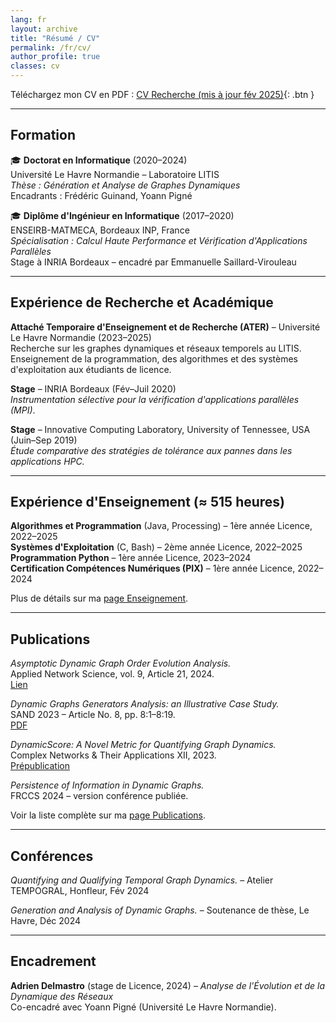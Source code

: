 ```yaml
---
lang: fr
layout: archive
title: "Résumé / CV"
permalink: /fr/cv/
author_profile: true
classes: cv
---
```


Téléchargez mon CV en PDF : [CV Recherche (mis à jour fév 2025)](/files/CV_Recherche.pdf){: .btn }

---

## Formation
<div class="cv-section">
<div class="item">

🎓 **Doctorat en Informatique** (2020–2024)  
Université Le Havre Normandie – Laboratoire LITIS  
*Thèse : Génération et Analyse de Graphes Dynamiques*  
Encadrants : Frédéric Guinand, Yoann Pigné

</div>
<div class="item">

🎓 **Diplôme d'Ingénieur en Informatique** (2017–2020)  
ENSEIRB-MATMECA, Bordeaux INP, France  
*Spécialisation : Calcul Haute Performance et Vérification d'Applications Parallèles*  
Stage à INRIA Bordeaux – encadré par Emmanuelle Saillard-Virouleau

</div>
</div>

---

## Expérience de Recherche et Académique
<div class="cv-section">
<div class="item">

**Attaché Temporaire d'Enseignement et de Recherche (ATER)** – Université Le Havre Normandie (2023–2025)  
Recherche sur les graphes dynamiques et réseaux temporels au LITIS.  
Enseignement de la programmation, des algorithmes et des systèmes d'exploitation aux étudiants de licence.

</div>
<div class="item">

**Stage** – INRIA Bordeaux (Fév–Juil 2020)  
*Instrumentation sélective pour la vérification d'applications parallèles (MPI)*.

</div>
<div class="item">

**Stage** – Innovative Computing Laboratory, University of Tennessee, USA (Juin–Sep 2019)  
*Étude comparative des stratégies de tolérance aux pannes dans les applications HPC.*

</div>
</div>

---

## Expérience d'Enseignement (≈ 515 heures)
<div class="cv-section">
<div class="item">

**Algorithmes et Programmation** (Java, Processing) – 1ère année Licence, 2022–2025  
**Systèmes d'Exploitation** (C, Bash) – 2ème année Licence, 2022–2025  
**Programmation Python** – 1ère année Licence, 2023–2024  
**Certification Compétences Numériques (PIX)** – 1ère année Licence, 2022–2024

</div>
</div>

Plus de détails sur ma [page Enseignement](/teaching/).

---

## Publications
<div class="cv-section">
<div class="item">

*Asymptotic Dynamic Graph Order Evolution Analysis.*  
Applied Network Science, vol. 9, Article 21, 2024.  
[Lien](https://appliednetsci.springeropen.com/articles/10.1007/s41109-024-00615-5)

</div>
<div class="item">

*Dynamic Graphs Generators Analysis: an Illustrative Case Study.*  
SAND 2023 – Article No. 8, pp. 8:1–8:19.  
[PDF](https://drops.dagstuhl.de/storage/00lipics/lipics-vol257-sand2023/LIPIcs.SAND.2023.8/LIPIcs.SAND.2023.8.pdf)

</div>
<div class="item">

*DynamicScore: A Novel Metric for Quantifying Graph Dynamics.*  
Complex Networks & Their Applications XII, 2023.  
[Prépublication](https://arxiv.org/pdf/2309.05320)

</div>
<div class="item">

*Persistence of Information in Dynamic Graphs.*  
FRCCS 2024 – version conférence publiée.

</div>
</div>

Voir la liste complète sur ma [page Publications](/publications/).

---

## Conférences
<div class="cv-section">
<div class="item">

*Quantifying and Qualifying Temporal Graph Dynamics.* – Atelier TEMPOGRAL, Honfleur, Fév 2024

</div>
<div class="item">

*Generation and Analysis of Dynamic Graphs.* – Soutenance de thèse, Le Havre, Déc 2024

</div>
</div>

---

## Encadrement
<div class="cv-section">
<div class="item">

**Adrien Delmastro** (stage de Licence, 2024) – *Analyse de l'Évolution et de la Dynamique des Réseaux*  
Co-encadré avec Yoann Pigné (Université Le Havre Normandie).

</div>
</div>
